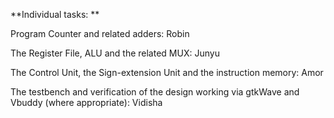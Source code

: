 **Individual tasks: **

Program Counter and related adders: Robin

The Register File, ALU and the related MUX: Junyu

The Control Unit, the Sign-extension Unit and the instruction memory: Amor

The testbench and verification of the design working via gtkWave and Vbuddy (where appropriate): Vidisha